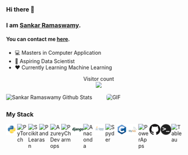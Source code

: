 ### Hi there 👋
### I am [Sankar Ramaswamy](https://rocket19.github.io/DA_Portfolio/).

#### You can contact me [here](https://www.linkedin.com/in/sankar-ramaswamy-499a67195/).

<!-- [![Header](https://raw.githubusercontent.com/MartinHeinz/<OWNER>/<OWNER>/readme_header.png "Header")](https://some-url.dev/) -->


<!-- **ROCKET19/ROCKET19** is a ✨ _special_ ✨ repository because its `README.md` (this file) appears on your GitHub profile.

Here are some ideas to get you started: -->

- 💻 Masters in Computer Application
- 🔭 Aspiring Data Scientist 
- ❤ Currently Learning Machine Learning


<!-- <p align="center">
  <img src="https://github.com/ROCKET19/ROCKET19/blob/main/Code%20is%20Poetry.jpg" />
</p>
 -->


<p align="center"> 
  Visitor count<br>
  <img src="https://profile-counter.glitch.me/ROCKET19/count.svg" />
</p>



<p style="justify-contect: space-between;">

![Sankar Ramaswamy Github Stats](https://github-readme-stats.vercel.app/api?username=ROCKET19&show_icons=true_color=fff&icon_color=79ff97&text_color=9f9f9f&bg_color=151515)
<img style="border-radius: 5px; margin: 0 0 5px 35px;" alt="GIF" width="300px" height="195px" src="https://miro.medium.com/max/875/1*Urc28sbnORGOW5oyohQ06g.gif" />

</p>


### My Stack

<img align="left" alt="Python" width="30px" src="https://raw.githubusercontent.com/github/explore/80688e429a7d4ef2fca1e82350fe8e3517d3494d/topics/python/python.png" />
<img align="left" alt="PyTorch" width="30px" src="https://pytorch.org/assets/images/pytorch-logo.png" />
<img align="left" alt="Scikit Learn" width="30px" src="https://upload.wikimedia.org/wikipedia/commons/thumb/0/05/Scikit_learn_logo_small.svg/1200px-Scikit_learn_logo_small.svg.png" />
<img align="left" alt="Pandas" width="30px" src="https://numfocus.org/wp-content/uploads/2016/07/pandas-logo-300.png" />
<img align="left" alt="Azure Devops" width="30px" src="https://p2zk82o7hr3yb6ge7gzxx4ki-wpengine.netdna-ssl.com/wp-content/uploads/Azure-DevOps-3.png" />
<img align="left" alt="PyCharm" width="30px" src="https://miro.medium.com/max/1200/1*6Dhu1H4t028lOGbaZuyRCw.png"/>
<img align="left" alt="Django" width="30px" src="https://raw.githubusercontent.com/github/explore/80688e429a7d4ef2fca1e82350fe8e3517d3494d/topics/django/django.png"/>
<img align="left" alt="Anaconda" width="30px" src="https://upload.wikimedia.org/wikipedia/en/c/cd/Anaconda_Logo.png" />
<img align="left" alt="Java" width="30px" src="https://raw.githubusercontent.com/github/explore/80688e429a7d4ef2fca1e82350fe8e3517d3494d/topics/java/java.png"/>
<img align="left" alt="Spyder" width="30px" src="https://upload.wikimedia.org/wikipedia/commons/thumb/7/7e/Spyder_logo.svg/1200px-Spyder_logo.svg.png" />
<img align="left" alt="C" width="30px" src="https://raw.githubusercontent.com/github/explore/80688e429a7d4ef2fca1e82350fe8e3517d3494d/topics/c/c.png" />

<img align="left" alt="MySQL" width="30px" src="https://raw.githubusercontent.com/github/explore/80688e429a7d4ef2fca1e82350fe8e3517d3494d/topics/mysql/mysql.png" />
<img align="left" alt="PowerApps" width="30px" src="https://play-lh.googleusercontent.com/hLl_pWy-rbQgEpBukZrRNvX8K0-Eh5j9IXQ0IK24nvPzLncmJrYgpohQk0BpQrJYg2M" />
<img align="left" alt="GitHub" width="30px" src="https://raw.githubusercontent.com/github/explore/78df643247d429f6cc873026c0622819ad797942/topics/github/github.png" />
<img align="left" alt="Terminal" width="30px" src="https://raw.githubusercontent.com/github/explore/80688e429a7d4ef2fca1e82350fe8e3517d3494d/topics/terminal/terminal.png" />
<img align="left" alt="Tableau" width="30px" src="https://sybyl.com/wp-content/uploads/2019/11/Tableau-Logo-for-website.jpg" />

<br />
<br />
